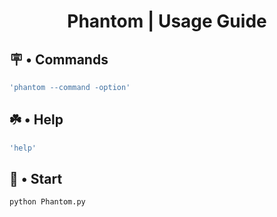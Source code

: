 # <p align='center'>Phantom | Usage Guide</p>

## 🪧 • Commands
``` bash
'phantom --command -option'
```

## ☘️ • Help
``` bash
'help'
```

## 🎯 • Start
``` bash
python Phantom.py
```
